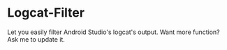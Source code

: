 # Logcat-Filter
Let you easily filter Android Studio's logcat's output. Want more function? Ask me to update it.
